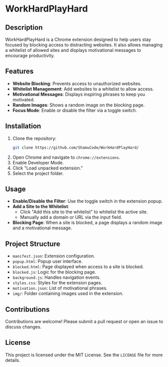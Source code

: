 # WorkHardPlayHard

## Description
WorkHardPlayHard is a Chrome extension designed to help users stay focused by blocking access to distracting websites. It also allows managing a whitelist of allowed sites and displays motivational messages to encourage productivity.

## Features
- **Website Blocking**: Prevents access to unauthorized websites.
- **Whitelist Management**: Add websites to a whitelist to allow access.
- **Motivational Messages**: Displays inspiring phrases to keep you motivated.
- **Random Images**: Shows a random image on the blocking page.
- **Focus Mode**: Enable or disable the filter via a toggle switch.

## Installation
1. Clone the repository:
   ```bash
   git clone https://github.com/ShamuCode/WorkHardPlayHard/
   ```
2. Open Chrome and navigate to `chrome://extensions`.
3. Enable Developer Mode.
4. Click "Load unpacked extension."
5. Select the project folder.

## Usage
- **Enable/Disable the Filter**: Use the toggle switch in the extension popup.
- **Add a Site to the Whitelist**:
    * Click "Add this site to the whitelist" to whitelist the active site.
    * Manually add a domain or URL via the input field.
- **Blocking Page**: When a site is blocked, a page displays a random image and a motivational message.

## Project Structure
- `manifest.json`: Extension configuration.
- `popup.html`: Popup user interface.
- `blocked.html`: Page displayed when access to a site is blocked.
- `blocked.js`: Logic for the blocking page.
- `background.js`: Handles navigation events.
- `styles.css`: Styles for the extension pages.
- `motivation.json`: List of motivational phrases.
- `img/`: Folder containing images used in the extension.

## Contributions
Contributions are welcome! Please submit a pull request or open an issue to discuss changes.

## License
This project is licensed under the MIT License. See the `LICENSE` file for more details. 